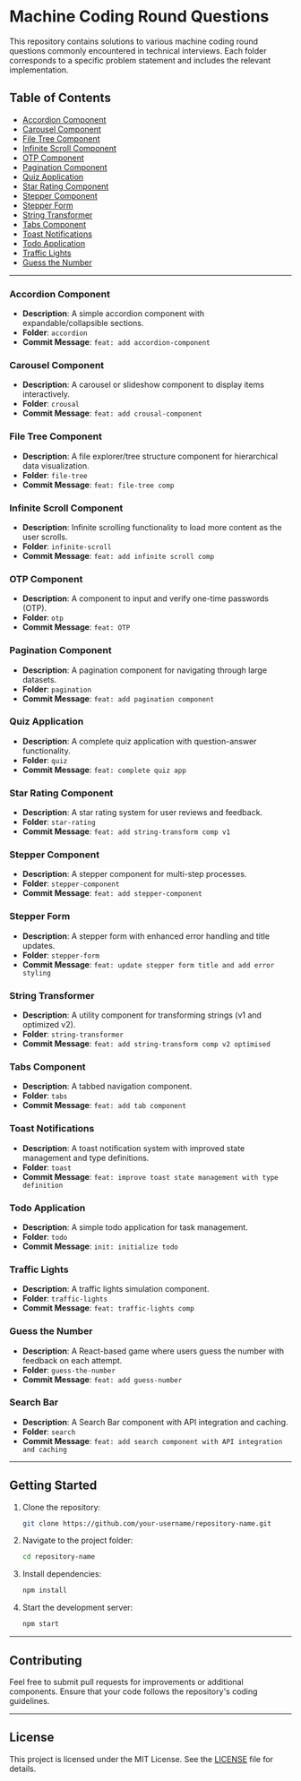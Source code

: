 # Machine Coding Round Questions

This repository contains solutions to various machine coding round questions commonly encountered in technical interviews. Each folder corresponds to a specific problem statement and includes the relevant implementation.

## Table of Contents

- [Accordion Component](#accordion-component)
- [Carousel Component](#carousel-component)
- [File Tree Component](#file-tree-component)
- [Infinite Scroll Component](#infinite-scroll-component)
- [OTP Component](#otp-component)
- [Pagination Component](#pagination-component)
- [Quiz Application](#quiz-application)
- [Star Rating Component](#star-rating-component)
- [Stepper Component](#stepper-component)
- [Stepper Form](#stepper-form)
- [String Transformer](#string-transformer)
- [Tabs Component](#tabs-component)
- [Toast Notifications](#toast-notifications)
- [Todo Application](#todo-application)
- [Traffic Lights](#traffic-lights)
- [Guess the Number](#guess-the-number)

---

### Accordion Component

- **Description**: A simple accordion component with expandable/collapsible sections.
- **Folder**: `accordion`
- **Commit Message**: `feat: add accordion-component`

### Carousel Component

- **Description**: A carousel or slideshow component to display items interactively.
- **Folder**: `crousal`
- **Commit Message**: `feat: add crousal-component`

### File Tree Component

- **Description**: A file explorer/tree structure component for hierarchical data visualization.
- **Folder**: `file-tree`
- **Commit Message**: `feat: file-tree comp`

### Infinite Scroll Component

- **Description**: Infinite scrolling functionality to load more content as the user scrolls.
- **Folder**: `infinite-scroll`
- **Commit Message**: `feat: add infinite scroll comp`

### OTP Component

- **Description**: A component to input and verify one-time passwords (OTP).
- **Folder**: `otp`
- **Commit Message**: `feat: OTP`

### Pagination Component

- **Description**: A pagination component for navigating through large datasets.
- **Folder**: `pagination`
- **Commit Message**: `feat: add pagination component`

### Quiz Application

- **Description**: A complete quiz application with question-answer functionality.
- **Folder**: `quiz`
- **Commit Message**: `feat: complete quiz app`

### Star Rating Component

- **Description**: A star rating system for user reviews and feedback.
- **Folder**: `star-rating`
- **Commit Message**: `feat: add string-transform comp v1`

### Stepper Component

- **Description**: A stepper component for multi-step processes.
- **Folder**: `stepper-component`
- **Commit Message**: `feat: add stepper-component`

### Stepper Form

- **Description**: A stepper form with enhanced error handling and title updates.
- **Folder**: `stepper-form`
- **Commit Message**: `feat: update stepper form title and add error styling`

### String Transformer

- **Description**: A utility component for transforming strings (v1 and optimized v2).
- **Folder**: `string-transformer`
- **Commit Message**: `feat: add string-transform comp v2 optimised`

### Tabs Component

- **Description**: A tabbed navigation component.
- **Folder**: `tabs`
- **Commit Message**: `feat: add tab component`

### Toast Notifications

- **Description**: A toast notification system with improved state management and type definitions.
- **Folder**: `toast`
- **Commit Message**: `feat: improve toast state management with type definition`

### Todo Application

- **Description**: A simple todo application for task management.
- **Folder**: `todo`
- **Commit Message**: `init: initialize todo`

### Traffic Lights

- **Description**: A traffic lights simulation component.
- **Folder**: `traffic-lights`
- **Commit Message**: `feat: traffic-lights comp`

### Guess the Number

- **Description**: A React-based game where users guess the number with feedback on each attempt.
- **Folder**: `guess-the-number`
- **Commit Message**: `feat: add guess-number`

### Search Bar

- **Description**: A Search Bar component with API integration and caching.
- **Folder**: `search`
- **Commit Message**: `feat: add search component with API integration and caching`

---

## Getting Started

1. Clone the repository:

   ```bash
   git clone https://github.com/your-username/repository-name.git
   ```

2. Navigate to the project folder:

   ```bash
   cd repository-name
   ```

3. Install dependencies:

   ```bash
   npm install
   ```

4. Start the development server:
   ```bash
   npm start
   ```

---

## Contributing

Feel free to submit pull requests for improvements or additional components. Ensure that your code follows the repository's coding guidelines.

---

## License

This project is licensed under the MIT License. See the [LICENSE](LICENSE) file for details.
